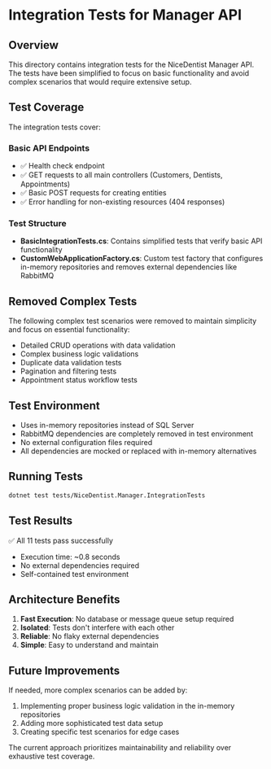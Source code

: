 # Integration Tests for Manager API

## Overview
This directory contains integration tests for the NiceDentist Manager API. The tests have been simplified to focus on basic functionality and avoid complex scenarios that would require extensive setup.

## Test Coverage
The integration tests cover:

### Basic API Endpoints
- ✅ Health check endpoint
- ✅ GET requests to all main controllers (Customers, Dentists, Appointments)
- ✅ Basic POST requests for creating entities
- ✅ Error handling for non-existing resources (404 responses)

### Test Structure
- **BasicIntegrationTests.cs**: Contains simplified tests that verify basic API functionality
- **CustomWebApplicationFactory.cs**: Custom test factory that configures in-memory repositories and removes external dependencies like RabbitMQ

## Removed Complex Tests
The following complex test scenarios were removed to maintain simplicity and focus on essential functionality:
- Detailed CRUD operations with data validation
- Complex business logic validations
- Duplicate data validation tests
- Pagination and filtering tests
- Appointment status workflow tests

## Test Environment
- Uses in-memory repositories instead of SQL Server
- RabbitMQ dependencies are completely removed in test environment
- No external configuration files required
- All dependencies are mocked or replaced with in-memory alternatives

## Running Tests
```bash
dotnet test tests/NiceDentist.Manager.IntegrationTests
```

## Test Results
✅ All 11 tests pass successfully
- Execution time: ~0.8 seconds
- No external dependencies required
- Self-contained test environment

## Architecture Benefits
1. **Fast Execution**: No database or message queue setup required
2. **Isolated**: Tests don't interfere with each other
3. **Reliable**: No flaky external dependencies
4. **Simple**: Easy to understand and maintain

## Future Improvements
If needed, more complex scenarios can be added by:
1. Implementing proper business logic validation in the in-memory repositories
2. Adding more sophisticated test data setup
3. Creating specific test scenarios for edge cases

The current approach prioritizes maintainability and reliability over exhaustive test coverage.
